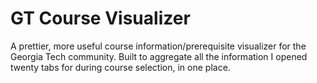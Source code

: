 # GT Course Visualizer

A prettier, more useful course information/prerequisite visualizer for the Georgia Tech community. Built to aggregate all the information I opened twenty tabs for during course selection, in one place.
